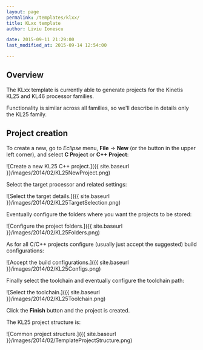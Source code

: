 ```yaml
---
layout: page
permalink: /templates/klxx/
title: KLxx template
author: Liviu Ionescu

date: 2015-09-11 21:29:00
last_modified_at: 2015-09-14 12:54:00

---
```


## Overview

The KLxx template is currently able to generate projects for the Kinetis KL25 and KL46 processor families.

Functionality is similar across all families, so we'll describe in details only the KL25 family.

## Project creation

To create a new, go to *Eclipse* menu, **File** → **New** (or the button in the upper left corner), and select **C Project** or **C++ Project**:

![Create a new KL25 C++ project.]({{ site.baseurl }}/images/2014/02/KL25NewProject.png)

Select the target processor and related settings:

![Select the target details.]({{ site.baseurl }}/images/2014/02/KL25TargetSelection.png)

Eventually configure the folders where you want the projects to be stored:

![Configure the project folders.]({{ site.baseurl }}/images/2014/02/KL25Folders.png)

As for all C/C++ projects configure (usually just accept the suggested) build configurations:

![Accept the build configurations.]({{ site.baseurl }}/images/2014/02/KL25Configs.png)

Finally select the toolchain and eventually configure the toolchain path:

![Select the toolchain.]({{ site.baseurl }}/images/2014/02/KL25Toolchain.png)

Click the **Finish** button and the project is created.

The KL25 project structure is:

![Common project structure.]({{ site.baseurl }}/images/2014/02/TemplateProjectStructure.png)



